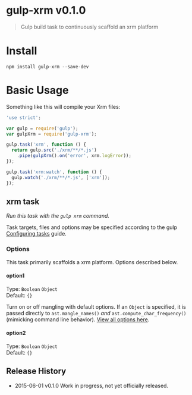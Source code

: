 # gulp-xrm v0.1.0

> Gulp build task to continuously scaffold an xrm platform


# Install

```
npm install gulp-xrm --save-dev
```

# Basic Usage

Something like this will compile your Xrm files:

```javascript
'use strict';

var gulp = require('gulp');
var gulpXrm = require('gulp-xrm');

gulp.task('xrm', function () {
  return gulp.src('./xrm/**/*.js')
    .pipe(gulpXrm().on('error', xrm.logError));
});

gulp.task('xrm:watch', function () {
  gulp.watch('./xrm/**/*.js', ['xrm']);
});
```

## xrm task
_Run this task with the `gulp xrm` command._

Task targets, files and options may be specified according to the gulp [Configuring tasks](http://gruntjs.com/configuring-tasks) guide.

### Options

This task primarily scaffolds a xrm platform. Options described below.


#### option1
Type: `Boolean` `Object`  
Default: `{}`

Turn on or off mangling with default options. If an `Object` is specified, it is passed directly to `ast.mangle_names()` *and* `ast.compute_char_frequency()` (mimicking command line behavior). [View all options here](https://github.com/mishoo/UglifyJS2#mangler-options).

#### option2
Type: `Boolean` `Object`  
Default: `{}`

## Release History

 * 2015-06-01   v0.1.0   Work in progress, not yet officially released.